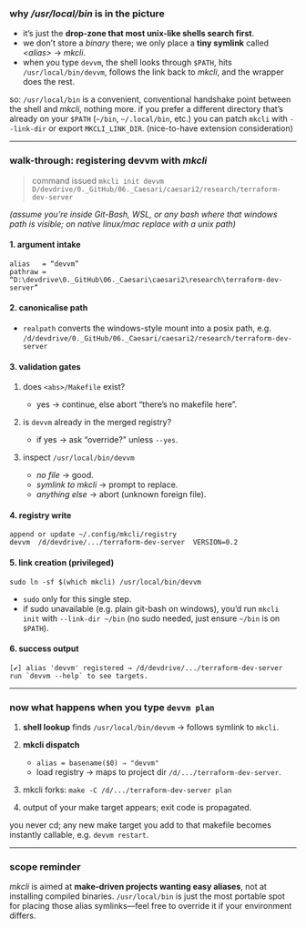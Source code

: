 ### why */usr/local/bin* is in the picture

* it’s just the **drop-zone that most unix-like shells search first**.
* we don’t store a *binary* there; we only place a **tiny symlink** called *\<alias>* → *mkcli*.
* when you type `devvm`, the shell looks through `$PATH`, hits `/usr/local/bin/devvm`, follows the link back to *mkcli*, and the wrapper does the rest.

so: `/usr/local/bin` is a convenient, conventional handshake point between the shell and *mkcli*, nothing more.
if you prefer a different directory that’s already on your `$PATH` (`~/bin`, `~/.local/bin`, etc.) you can patch `mkcli` with `--link-dir` or export `MKCLI_LINK_DIR`. (nice-to-have extension consideration)

---

### walk-through: registering **devvm** with *mkcli*

> command issued
> `mkcli init devvm D/devdrive/0._GitHub/06._Caesari/caesari2/research/terraform-dev-server`

*(assume you’re inside Git-Bash, WSL, or any bash where that windows path is visible; on native linux/mac replace with a unix path)*

#### 1. argument intake

```
alias   = “devvm”
pathraw = “D:\devdrive\0._GitHub\06._Caesari\caesari2\research\terraform-dev-server”
```

#### 2. canonicalise path

* `realpath` converts the windows-style mount into a posix path, e.g.
  `/d/devdrive/0._GitHub/06._Caesari/caesari2/research/terraform-dev-server`

#### 3. validation gates

1. does `<abs>/Makefile` exist?

   * yes → continue, else abort “there’s no makefile here”.
2. is `devvm` already in the merged registry?

   * if yes → ask “override?” unless `--yes`.
3. inspect `/usr/local/bin/devvm`

   * *no file* → good.
   * *symlink to mkcli* → prompt to replace.
   * *anything else* → abort (unknown foreign file).

#### 4. registry write

```
append or update ~/.config/mkcli/registry
devvm  /d/devdrive/.../terraform-dev-server  VERSION=0.2
```

#### 5. link creation (privileged)

```
sudo ln -sf $(which mkcli) /usr/local/bin/devvm
```

* `sudo` only for this single step.
* if sudo unavailable (e.g. plain git-bash on windows), you’d run `mkcli init` with `--link-dir ~/bin` (no sudo needed, just ensure `~/bin` is on `$PATH`).

#### 6. success output

```
[✔] alias 'devvm' registered → /d/devdrive/.../terraform-dev-server
run `devvm --help` to see targets.
```

---

### now what happens when you type `devvm plan`

1. **shell lookup** finds `/usr/local/bin/devvm` → follows symlink to `mkcli`.
2. **mkcli dispatch**

   * `alias = basename($0) ⇒ "devvm"`
   * load registry → maps to project dir `/d/.../terraform-dev-server`.
3. mkcli forks: `make -C /d/.../terraform-dev-server plan`
4. output of your make target appears; exit code is propagated.

you never cd; any new make target you add to that makefile becomes instantly callable, e.g. `devvm restart`.

---

### scope reminder

*mkcli* is aimed at **make-driven projects wanting easy aliases**, not at installing compiled binaries.
`/usr/local/bin` is just the most portable spot for placing those alias symlinks—feel free to override it if your environment differs.
